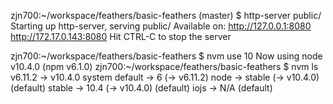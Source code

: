 zjn700:~/workspace/feathers/basic-feathers (master) $ http-server public/
Starting up http-server, serving public/
Available on:
  http://127.0.0.1:8080
  http://172.17.0.143:8080
Hit CTRL-C to stop the server


zjn700:~/workspace/feathers/basic-feathers $ nvm use 10
Now using node v10.4.0 (npm v6.1.0)
zjn700:~/workspace/feathers/basic-feathers $ nvm ls
        v6.11.2
->      v10.4.0
         system
default -> 6 (-> v6.11.2)
node -> stable (-> v10.4.0) (default)
stable -> 10.4 (-> v10.4.0) (default)
iojs -> N/A (default)